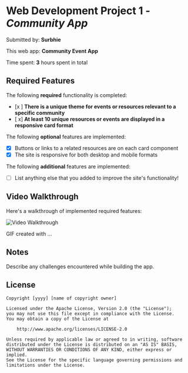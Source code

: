 # Web Development Project 1 - *Community App*

Submitted by: **Surbhie**

This web app: **Community Event App**

Time spent: **3** hours spent in total

## Required Features

The following **required** functionality is completed:

- [x ] **There is a unique theme for events or resources relevant to a specific community**
- [ x] **At least 10 unique resources or events are displayed in a responsive card format**

The following **optional** features are implemented:

- [x] Buttons or links to a related resources are on each card component
- [x] The site is responsive for both desktop and mobile formats

The following **additional** features are implemented:

* [ ] List anything else that you added to improve the site's functionality!

## Video Walkthrough

Here's a walkthrough of implemented required features:

<img src='https://i.giphy.com/media/v1.Y2lkPTc5MGI3NjExcjZqZTZwM3F6dHZkd3U5bnNpZzRuejE0ejQxcm8yMzhsbDU4ZWJtZiZlcD12MV9pbnRlcm5hbF9naWZfYnlfaWQmY3Q9Zw/rI04zmSJe7DMSCI4SI/giphy.gif' title='Video Walkthrough' width='' alt='Video Walkthrough' />

<!-- Replace this with whatever GIF tool you used! -->
GIF created with ...  
<!-- Recommended tools:
[Kap](https://getkap.co/) for macOS
[ScreenToGif](https://www.screentogif.com/) for Windows
[peek](https://github.com/phw/peek) for Linux. -->

## Notes

Describe any challenges encountered while building the app.

## License

    Copyright [yyyy] [name of copyright owner]

    Licensed under the Apache License, Version 2.0 (the "License");
    you may not use this file except in compliance with the License.
    You may obtain a copy of the License at

        http://www.apache.org/licenses/LICENSE-2.0

    Unless required by applicable law or agreed to in writing, software
    distributed under the License is distributed on an "AS IS" BASIS,
    WITHOUT WARRANTIES OR CONDITIONS OF ANY KIND, either express or implied.
    See the License for the specific language governing permissions and
    limitations under the License.